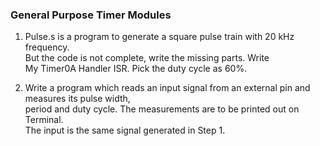 ### General Purpose Timer Modules

1. Pulse.s is a program to generate a square pulse train with 20 kHz frequency.  
   But the code is not complete, write the missing parts. Write  
   My Timer0A Handler ISR. Pick the duty cycle as 60%.  

2. Write a program which reads an input signal from an external pin and measures its pulse width,   
   period and duty cycle. The measurements are to be printed out on Terminal.  
   The input is the same signal generated in Step 1.
